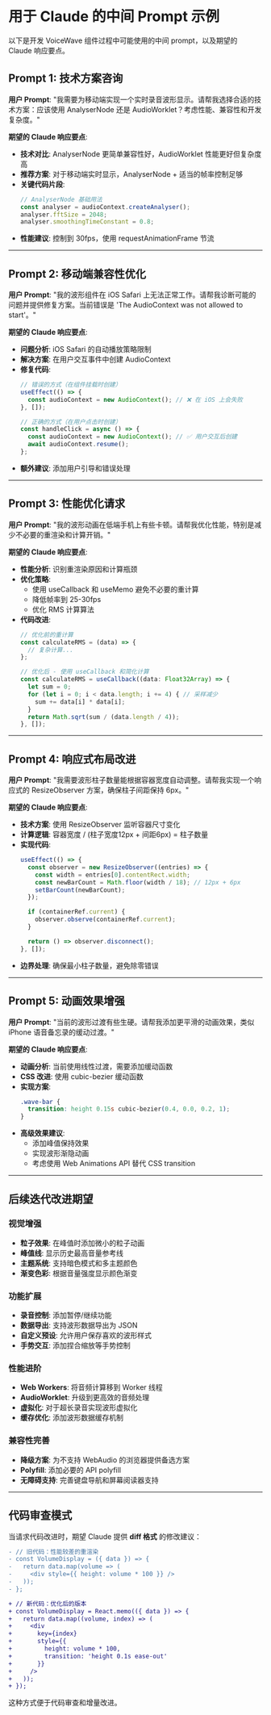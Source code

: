 # 用于 Claude 的中间 Prompt 示例

以下是开发 VoiceWave 组件过程中可能使用的中间 prompt，以及期望的 Claude 响应要点。

## Prompt 1: 技术方案咨询

**用户 Prompt**:
"我需要为移动端实现一个实时录音波形显示。请帮我选择合适的技术方案：应该使用 AnalyserNode 还是 AudioWorklet？考虑性能、兼容性和开发复杂度。"

**期望的 Claude 响应要点**:
- **技术对比**: AnalyserNode 更简单兼容性好，AudioWorklet 性能更好但复杂度高
- **推荐方案**: 对于移动端实时显示，AnalyserNode + 适当的帧率控制足够
- **关键代码片段**:
  ```typescript
  // AnalyserNode 基础用法
  const analyser = audioContext.createAnalyser();
  analyser.fftSize = 2048;
  analyser.smoothingTimeConstant = 0.8;
  ```
- **性能建议**: 控制到 30fps，使用 requestAnimationFrame 节流

---

## Prompt 2: 移动端兼容性优化

**用户 Prompt**:
"我的波形组件在 iOS Safari 上无法正常工作。请帮我诊断可能的问题并提供修复方案。当前错误是 'The AudioContext was not allowed to start'。"

**期望的 Claude 响应要点**:
- **问题分析**: iOS Safari 的自动播放策略限制
- **解决方案**: 在用户交互事件中创建 AudioContext
- **修复代码**:
  ```typescript
  // 错误的方式（在组件挂载时创建）
  useEffect(() => {
    const audioContext = new AudioContext(); // ❌ 在 iOS 上会失败
  }, []);

  // 正确的方式（在用户点击时创建）
  const handleClick = async () => {
    const audioContext = new AudioContext(); // ✅ 用户交互后创建
    await audioContext.resume();
  };
  ```
- **额外建议**: 添加用户引导和错误处理

---

## Prompt 3: 性能优化请求

**用户 Prompt**:
"我的波形动画在低端手机上有些卡顿。请帮我优化性能，特别是减少不必要的重渲染和计算开销。"

**期望的 Claude 响应要点**:
- **性能分析**: 识别重渲染原因和计算瓶颈
- **优化策略**:
  - 使用 useCallback 和 useMemo 避免不必要的重计算
  - 降低帧率到 25-30fps
  - 优化 RMS 计算算法
- **代码改进**:
  ```typescript
  // 优化前的重计算
  const calculateRMS = (data) => {
    // 复杂计算...
  };

  // 优化后 - 使用 useCallback 和简化计算
  const calculateRMS = useCallback((data: Float32Array) => {
    let sum = 0;
    for (let i = 0; i < data.length; i += 4) { // 采样减少
      sum += data[i] * data[i];
    }
    return Math.sqrt(sum / (data.length / 4));
  }, []);
  ```

---

## Prompt 4: 响应式布局改进

**用户 Prompt**:
"我需要波形柱子数量能根据容器宽度自动调整。请帮我实现一个响应式的 ResizeObserver 方案，确保柱子间距保持 6px。"

**期望的 Claude 响应要点**:
- **技术方案**: 使用 ResizeObserver 监听容器尺寸变化
- **计算逻辑**: 容器宽度 / (柱子宽度12px + 间距6px) = 柱子数量
- **实现代码**:
  ```typescript
  useEffect(() => {
    const observer = new ResizeObserver((entries) => {
      const width = entries[0].contentRect.width;
      const newBarCount = Math.floor(width / 18); // 12px + 6px
      setBarCount(newBarCount);
    });

    if (containerRef.current) {
      observer.observe(containerRef.current);
    }

    return () => observer.disconnect();
  }, []);
  ```
- **边界处理**: 确保最小柱子数量，避免除零错误

---

## Prompt 5: 动画效果增强

**用户 Prompt**:
"当前的波形过渡有些生硬。请帮我添加更平滑的动画效果，类似 iPhone 语音备忘录的缓动过渡。"

**期望的 Claude 响应要点**:
- **动画分析**: 当前使用线性过渡，需要添加缓动函数
- **CSS 改进**: 使用 cubic-bezier 缓动函数
- **实现方案**:
  ```css
  .wave-bar {
    transition: height 0.15s cubic-bezier(0.4, 0.0, 0.2, 1);
  }
  ```
- **高级效果建议**:
  - 添加峰值保持效果
  - 实现波形渐隐动画
  - 考虑使用 Web Animations API 替代 CSS transition

---

## 后续迭代改进期望

### 视觉增强
- **粒子效果**: 在峰值时添加微小的粒子动画
- **峰值线**: 显示历史最高音量参考线
- **主题系统**: 支持暗色模式和多主题颜色
- **渐变色彩**: 根据音量强度显示颜色渐变

### 功能扩展
- **录音控制**: 添加暂停/继续功能
- **数据导出**: 支持波形数据导出为 JSON
- **自定义预设**: 允许用户保存喜欢的波形样式
- **手势交互**: 添加捏合缩放等手势控制

### 性能进阶
- **Web Workers**: 将音频计算移到 Worker 线程
- **AudioWorklet**: 升级到更高效的音频处理
- **虚拟化**: 对于超长录音实现波形虚拟化
- **缓存优化**: 添加波形数据缓存机制

### 兼容性完善
- **降级方案**: 为不支持 WebAudio 的浏览器提供备选方案
- **Polyfill**: 添加必要的 API polyfill
- **无障碍支持**: 完善键盘导航和屏幕阅读器支持

---

## 代码审查模式

当请求代码改进时，期望 Claude 提供 **diff 格式** 的修改建议：

```diff
- // 旧代码：性能较差的重渲染
- const VolumeDisplay = ({ data }) => {
-   return data.map(volume => (
-     <div style={{ height: volume * 100 }} />
-   ));
- };

+ // 新代码：优化后的版本
+ const VolumeDisplay = React.memo(({ data }) => {
+   return data.map((volume, index) => (
+     <div
+       key={index}
+       style={{
+         height: volume * 100,
+         transition: 'height 0.1s ease-out'
+       }}
+     />
+   ));
+ });
```

这种方式便于代码审查和增量改进。
